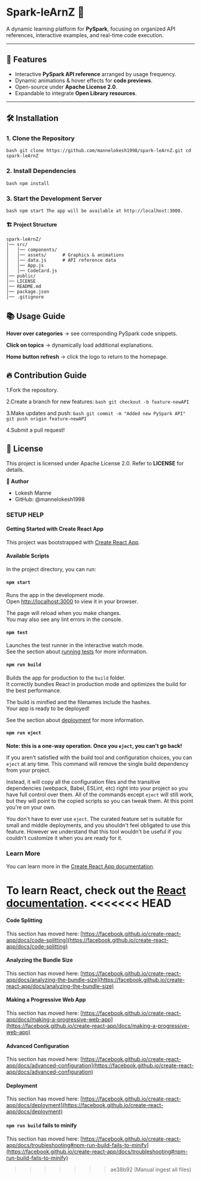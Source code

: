 # Spark-leArnZ 🚀

A dynamic learning platform for **PySpark**, focusing on organized API references, interactive examples, and real-time code execution.

---

## 🌟 Features
- Interactive **PySpark API reference** arranged by usage frequency.
- Dynamic animations & hover effects for **code previews**.
- Open-source under **Apache License 2.0**.
- Expandable to integrate **Open Library resources**.

---

## 🛠 Installation

### **1. Clone the Repository**
` bash
git clone https://github.com/mannelokesh1998/spark-leArnZ.git
cd spark-leArnZ `

### **2. Install Dependencies**
`bash
npm install`
### **3. Start the Development Server**
`bash
npm start
The app will be available at http://localhost:3000.`

#### 🏗 Project Structure
```
spark-leArnZ/
│── src/
│   │── components/
│   │── assets/      # Graphics & animations
│   │── data.js      # API reference data
│   │── App.js
│   │── CodeCard.js
│── public/
│── LICENSE
│── README.md
│── package.json
│── .gitignore
```

## 📚 Usage Guide
**Hover over categories** → see corresponding PySpark code snippets.

**Click on topics** → dynamically load additional explanations.

**Home button refresh** → click the logo to return to the homepage.

## 🔥 Contribution Guide
1.Fork the repository.

2.Create a branch for new features:
`bash
git checkout -b feature-newAPI`

3.Make updates and push:
`bash
git commit -m "Added new PySpark API"
git push origin feature-newAPI`

4.Submit a pull request!

## 📝 License
This project is licensed under Apache License 2.0. Refer to **LICENSE** for details.

**👤 Author**
- Lokesh Manne
- GitHub: @mannelokesh1998

### SETUP HELP
#### Getting Started with Create React App

This project was bootstrapped with [Create React App](https://github.com/facebook/create-react-app).

#### Available Scripts

In the project directory, you can run:

#### `npm start`

Runs the app in the development mode.\
Open [http://localhost:3000](http://localhost:3000) to view it in your browser.

The page will reload when you make changes.\
You may also see any lint errors in the console.

#### `npm test`

Launches the test runner in the interactive watch mode.\
See the section about [running tests](https://facebook.github.io/create-react-app/docs/running-tests) for more information.

#### `npm run build`

Builds the app for production to the `build` folder.\
It correctly bundles React in production mode and optimizes the build for the best performance.

The build is minified and the filenames include the hashes.\
Your app is ready to be deployed!

See the section about [deployment](https://facebook.github.io/create-react-app/docs/deployment) for more information.

#### `npm run eject`

**Note: this is a one-way operation. Once you `eject`, you can't go back!**

If you aren't satisfied with the build tool and configuration choices, you can `eject` at any time. This command will remove the single build dependency from your project.

Instead, it will copy all the configuration files and the transitive dependencies (webpack, Babel, ESLint, etc) right into your project so you have full control over them. All of the commands except `eject` will still work, but they will point to the copied scripts so you can tweak them. At this point you're on your own.

You don't have to ever use `eject`. The curated feature set is suitable for small and middle deployments, and you shouldn't feel obligated to use this feature. However we understand that this tool wouldn't be useful if you couldn't customize it when you are ready for it.

### Learn More

You can learn more in the [Create React App documentation](https://facebook.github.io/create-react-app/docs/getting-started).

To learn React, check out the [React documentation](https://reactjs.org/).
<<<<<<< HEAD
=======

#### Code Splitting

This section has moved here: [https://facebook.github.io/create-react-app/docs/code-splitting](https://facebook.github.io/create-react-app/docs/code-splitting)

#### Analyzing the Bundle Size

This section has moved here: [https://facebook.github.io/create-react-app/docs/analyzing-the-bundle-size](https://facebook.github.io/create-react-app/docs/analyzing-the-bundle-size)

#### Making a Progressive Web App

This section has moved here: [https://facebook.github.io/create-react-app/docs/making-a-progressive-web-app](https://facebook.github.io/create-react-app/docs/making-a-progressive-web-app)

#### Advanced Configuration

This section has moved here: [https://facebook.github.io/create-react-app/docs/advanced-configuration](https://facebook.github.io/create-react-app/docs/advanced-configuration)

#### Deployment

This section has moved here: [https://facebook.github.io/create-react-app/docs/deployment](https://facebook.github.io/create-react-app/docs/deployment)

#### `npm run build` fails to minify

This section has moved here: [https://facebook.github.io/create-react-app/docs/troubleshooting#npm-run-build-fails-to-minify](https://facebook.github.io/create-react-app/docs/troubleshooting#npm-run-build-fails-to-minify)
>>>>>>> ae38b92 (Manual ingest all files)
